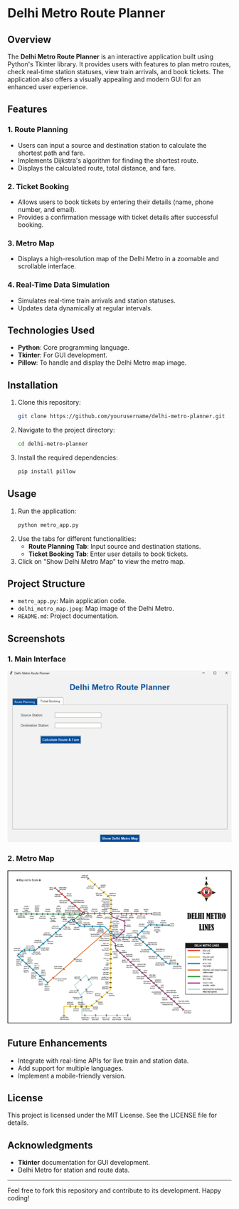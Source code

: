 # Delhi Metro Route Planner

## Overview

The **Delhi Metro Route Planner** is an interactive application built using Python's Tkinter library. It provides users with features to plan metro routes, check real-time station statuses, view train arrivals, and book tickets. The application also offers a visually appealing and modern GUI for an enhanced user experience.

## Features

### 1. Route Planning
- Users can input a source and destination station to calculate the shortest path and fare.
- Implements Dijkstra's algorithm for finding the shortest route.
- Displays the calculated route, total distance, and fare.

### 2. Ticket Booking
- Allows users to book tickets by entering their details (name, phone number, and email).
- Provides a confirmation message with ticket details after successful booking.

### 3. Metro Map
- Displays a high-resolution map of the Delhi Metro in a zoomable and scrollable interface.

### 4. Real-Time Data Simulation
- Simulates real-time train arrivals and station statuses.
- Updates data dynamically at regular intervals.

## Technologies Used

- **Python**: Core programming language.
- **Tkinter**: For GUI development.
- **Pillow**: To handle and display the Delhi Metro map image.

## Installation

1. Clone this repository:
   ```bash
   git clone https://github.com/yourusername/delhi-metro-planner.git
   ```
2. Navigate to the project directory:
   ```bash
   cd delhi-metro-planner
   ```
3. Install the required dependencies:
   ```bash
   pip install pillow
   ```

## Usage

1. Run the application:
   ```bash
   python metro_app.py
   ```
2. Use the tabs for different functionalities:
   - **Route Planning Tab**: Input source and destination stations.
   - **Ticket Booking Tab**: Enter user details to book tickets.
3. Click on "Show Delhi Metro Map" to view the metro map.

## Project Structure

- `metro_app.py`: Main application code.
- `delhi_metro_map.jpeg`: Map image of the Delhi Metro.
- `README.md`: Project documentation.

## Screenshots

### 1. Main Interface
![Main Interface](image.png)

### 2. Metro Map
![Metro Map](delhi_metro_map.jpeg)

## Future Enhancements

- Integrate with real-time APIs for live train and station data.
- Add support for multiple languages.
- Implement a mobile-friendly version.

## License

This project is licensed under the MIT License. See the LICENSE file for details.

## Acknowledgments

- **Tkinter** documentation for GUI development.
- Delhi Metro for station and route data.

---

Feel free to fork this repository and contribute to its development. Happy coding!
